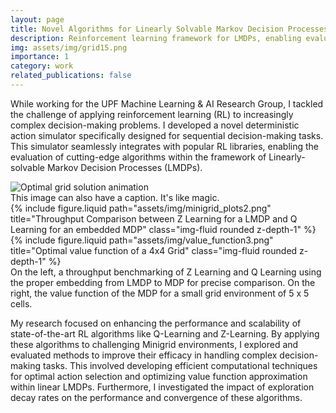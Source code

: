 ```yaml
---
layout: page
title: Novel Algorithms for Linearly Solvable Markov Decision Processes
description: Reinforcement learning framework for LMDPs, enabling evaluation of state-of-the-art algorithms for performance and scalability in complex domains.
img: assets/img/grid15.png
importance: 1
category: work
related_publications: false
---
```


While working for the UPF Machine Learning & AI Research Group, I tackled the challenge of applying reinforcement learning (RL) to increasingly complex decision-making problems. I developed a novel deterministic action simulator specifically designed for sequential decision-making tasks. This simulator seamlessly integrates with popular RL libraries, enabling the evaluation of cutting-edge algorithms within the framework of Linearly-solvable Markov Decision Processes (LMDPs).


<div class="row">
    <div class="col-sm mt-3 mt-md-0">
        <img src="{{ 'assets/img/grid_sol.gif' | relative_url }}" alt="Optimal grid solution animation" title="Optimal grid solution animation">
    </div>
</div>
<div class="caption">
    This image can also have a caption. It's like magic.
</div>

<div class="row justify-content-sm-center">
    <div class="col-sm-8 mt-3 mt-md-0">
        {% include figure.liquid path="assets/img/minigrid_plots2.png" title="Throughput Comparison between Z Learning for a LMDP and Q Learning for an embedded MDP" class="img-fluid rounded z-depth-1" %}
    </div>
    <div class="col-sm-4 mt-3 mt-md-0">
        {% include figure.liquid path="assets/img/value_function3.png" title="Optimal value function of a 4x4 Grid" class="img-fluid rounded z-depth-1" %}
    </div>
</div>
<div class="caption">
    On the left, a throughput benchmarking of Z Learning and Q Learning using the proper embedding from LMDP to MDP for precise comparison. On the right, the value function of the MDP for a small grid environment of 5 x 5 cells.
</div>



My research focused on enhancing the performance and scalability of state-of-the-art RL algorithms like Q-Learning and Z-Learning. By applying these algorithms to challenging Minigrid environments, I explored and evaluated methods to improve their efficacy in handling complex decision-making tasks. This involved developing efficient computational techniques for optimal action selection and optimizing value function approximation within linear LMDPs. Furthermore, I investigated the impact of exploration decay rates on the performance and convergence of these algorithms.